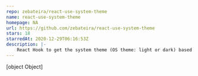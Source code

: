 ```yaml
---
repo: zebateira/react-use-system-theme
name: react-use-system-theme
homepage: NA
url: https://github.com/zebateira/react-use-system-theme
stars: 18
starredAt: 2020-12-29T06:16:53Z
description: |-
    React Hook to get the system theme (OS theme: light or dark) based on prefers-colors-scheme media query and subscribes to changes as well.
---
```


[object Object]

